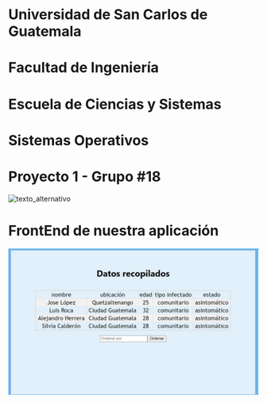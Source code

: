# Universidad de San Carlos de Guatemala
# Facultad de Ingeniería
# Escuela de Ciencias y Sistemas
# Sistemas Operativos 
# Proyecto 1 - Grupo #18
![texto_alternativo](https://i.pinimg.com/originals/e7/94/6c/e7946c7073fc9df995f6047d17125afe.png)


# FrontEnd de nuestra aplicación
![texto_alternativo](https://github.com/JuanPabloGarciaMonzon/SO1A_G18_Proyecto1/blob/main/images/WhatsApp%20Image%202021-03-24%20at%2022.45.55.jpeg)
